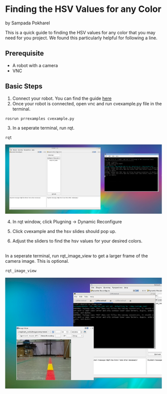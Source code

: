 # Finding the HSV Values for any Color

by Sampada Pokharel

This is a quick guide to finding the HSV values for any color that you may need for you project. We found this particularly helpful for following a line.

## Prerequisite

- A robot with a camera
- VNC

## Basic Steps

1. Connect your robot. You can find the guide <a href = "https://campus-rover.gitbook.io/lab-notebook/bru/connect-to-robot"> here </a>
2. Once your robot is connected, open vnc and run cvexample.py file in the terminal.

```bash
rosrun prrexamples cvexample.py
```

3. In a seperate terminal, run rqt.

```bash
rqt
```

![RQT](../images/rqt.png)

4. In rqt window, click Plugning -> Dynamic Reconfigure

5. Click cvexample and the hsv slides should pop up.

6. Adjust the sliders to find the hsv values for your desired colors.

<br>
In a seperate terminal, run rqt_image_view to get a larger frame of the camera image. This is optional.

```bash
rqt_image_view
```

![RQT](../images/rqt_image_view.png)
